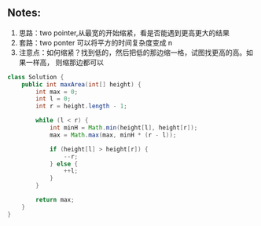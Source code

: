 ## Notes:

1. 思路：two pointer,从最宽的开始缩紧，看是否能遇到更高更大的结果
2. 套路：two ponter 可以将平方的时间复杂度变成 n
3. 注意点：如何缩紧？找到低的，然后把低的那边缩一格，试图找更高的高。如果一样高，
   则缩那边都可以

```java
class Solution {
    public int maxArea(int[] height) {
        int max = 0;
        int l = 0;
        int r = height.length - 1;

        while (l < r) {
            int minH = Math.min(height[l], height[r]);
            max = Math.max(max, minH * (r - l));

            if (height[l] > height[r]) {
                --r;
            } else {
                ++l;
            }
        }

        return max;
    }
}
```
